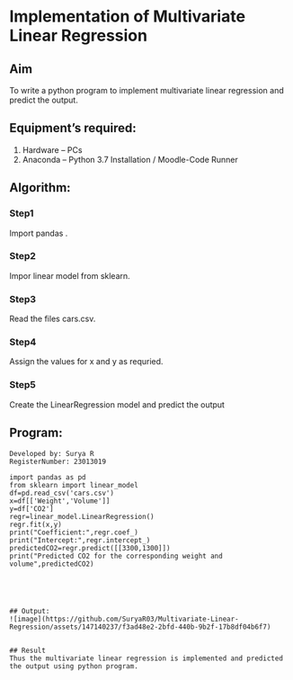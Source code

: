 # Implementation of Multivariate Linear Regression
## Aim
To write a python program to implement multivariate linear regression and predict the output.
## Equipment’s required:
1.	Hardware – PCs
2.	Anaconda – Python 3.7 Installation / Moodle-Code Runner
## Algorithm:

### Step1
Import pandas
.
### Step2
Impor linear model from sklearn.

### Step3
Read the files cars.csv.

### Step4
Assign the values for x and y as requried.

### Step5
Create the LinearRegression model and predict the output
## Program:
```
Developed by: Surya R
RegisterNumber: 23013019

import pandas as pd
from sklearn import linear_model
df=pd.read_csv('cars.csv')
x=df[['Weight','Volume']]
y=df['CO2']
regr=linear_model.LinearRegression()
regr.fit(x,y)
print("Coefficient:",regr.coef_)
print("Intercept:",regr.intercept_)
predictedCO2=regr.predict([[3300,1300]])
print("Predicted CO2 for the corresponding weight and volume",predictedCO2)





## Output:
![image](https://github.com/SuryaR03/Multivariate-Linear-Regression/assets/147140237/f3ad48e2-2bfd-440b-9b2f-17b8df04b6f7)


## Result
Thus the multivariate linear regression is implemented and predicted the output using python program.
